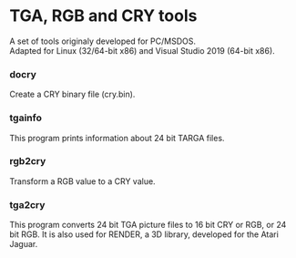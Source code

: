 # TGA, RGB and CRY tools
A set of tools originaly developed for PC/MSDOS.<br>
Adapted for Linux (32/64-bit x86) and Visual Studio 2019 (64-bit x86).

### docry
Create a CRY binary file (cry.bin).

### tgainfo
This program prints information about 24 bit TARGA files.

### rgb2cry
Transform a RGB value to a CRY value.

### tga2cry
This program converts 24 bit TGA picture files to 16 bit CRY or RGB, or 24 bit RGB.
It is also used for RENDER, a 3D library, developed for the Atari Jaguar.
